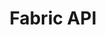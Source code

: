 ---
title: Fabric API
description: A modding toolchain for Minecraft Java Edition. Learn more about Fabric at https://www.fabricmc.net/
draft: false
---